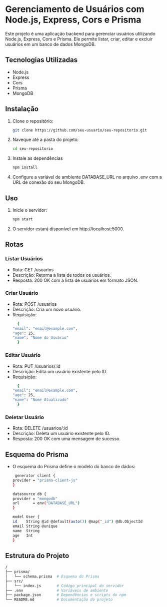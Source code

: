 
# Gerenciamento de Usuários com Node.js, Express, Cors e Prisma
Este projeto é uma aplicação backend para gerenciar usuários utilizando Node.js, Express, Cors e Prisma. Ele permite listar, criar, editar e excluir usuários em um banco de dados MongoDB.

## Tecnologias Utilizadas
* Node.js
* Express
* Cors
* Prisma
* MongoDB

## Instalação
1. Clone o repositório:
   ```sh
   git clone https://github.com/seu-usuario/seu-repositorio.git

2. Naveque até a pasta do projeto: 
    ```sh
    cd seu-repositorio

3. Instale as dependências 
    ```sh
    npm install

4. Configure a variável de ambiente DATABASE_URL no arquivo .env com a URL de conexão do seu MongoDB. 


## Uso

1. Inicie o servidor:
   ```sh
   npm start

2. O servidor estará disponível em http://localhost:5000.

## Rotas
### Listar Usuários
* Rota: GET /usuarios
* Descrição: Retorna a lista de todos os usuários.
* Resposta: 200 OK com a lista de usuários em formato JSON.

### Criar Usuário
* Rota: POST /usuarios
* Descrição: Cria um novo usuário.
* Requisição:
  ```sh
    {
  "email": "email@example.com",
  "age": 25,
  "name": "Nome do Usuário"
    }

### Editar Usuário
* Rota: PUT /usuarios/:id
* Descrição: Edita um usuário existente pelo ID.
* Requisição:
  ```sh
    {
  "email": "email@example.com",
  "age": 25,
  "name": "Nome Atualizado"
    }

### Deletar Usuário
* Rota: DELETE /usuarios/:id
* Descrição: Deleta um usuário existente pelo ID.
* Resposta: 200 OK com uma mensagem de sucesso.

  
## Esquema do Prisma
* O esquema do Prisma define o modelo do banco de dados:
  ```sh
   generator client {
  provider = "prisma-client-js"
  }
  
  datasource db {
  provider = "mongodb"
  url      = env("DATABASE_URL")
  }
  
  model User {
  id    String @id @default(auto()) @map("_id") @db.ObjectId
  email String @unique
  name  String
  age   Int
  }

## Estrutura do Projeto
 ```sh
/
├── prisma/
│   └── schema.prisma  # Esquema do Prisma
├── src/
│   └── index.js       # Código principal do servidor
├── .env               # Variáveis de ambiente
├── package.json       # Dependências e scripts do npm
└── README.md          # Documentação do projeto

